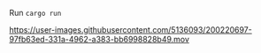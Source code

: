 Run `cargo run`



https://user-images.githubusercontent.com/5136093/200220697-97fb63ed-331a-4962-a383-bb6998828b49.mov


